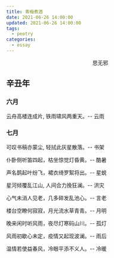 ```yaml
---
title: 青梅煮酒
date: 2021-06-26 14:00:00
updated: 2021-06-26 14:00:00
tags: 
  - peotry
categories: 
  - essay
---
```


<center> 思无邪 </center>

<!-- more -->


## 辛丑年

### 六月


云舟高楼连成片, 铁雨啸风两重天。-- 云雨


### 七月


可叹书稿亦蒙尘, 轻拭此灰星散落。-- 书架


仆卧侧听笛四起，枯坐惊觉灯昏黄。-- 酷暑


声名鹊起叶纷飞，裙衣绮罗絮将出。-- 星蜕


星河倾覆乱江山, 人间合力挽狂澜。-- 洪灾


心气未消人见老，几多碎发乱池心。-- 言老


楼台空瞭何寂寂，月光流水草青青。-- 月明


晚来闲时听风雨，夜尽灯寒码山川。-- 孤灯


风雨初歇心未定，疫情又起现波澜。-- 雨后


温情若使益春风，冷眼平添不义人。-- 冷暖















